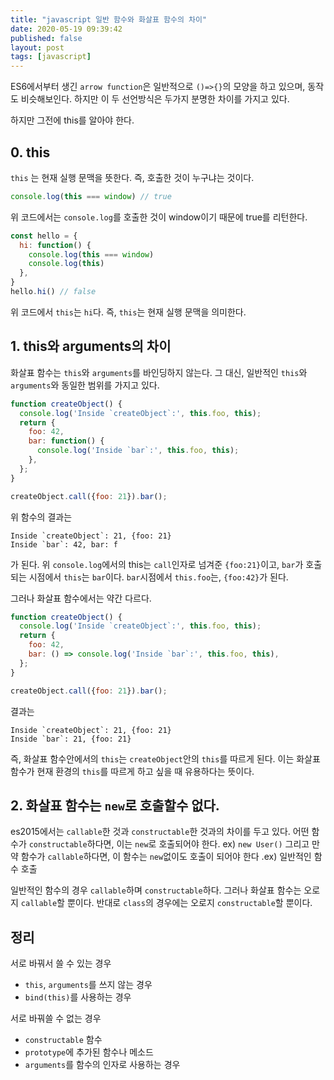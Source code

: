 ```yaml
---
title: "javascript 일반 함수와 화살표 함수의 차이"
date: 2020-05-19 09:39:42
published: false
layout: post
tags: [javascript]
---
```


ES6에서부터 생긴 `arrow function`은 일반적으로 `()=>{}`의 모양을 하고 있으며, 동작도 비슷해보인다. 하지만 이 두 선언방식은 두가지 분명한 차이를 가지고 있다.

하지만 그전에 this를 알아야 한다.

## 0. this

`this` 는 현재 실행 문맥을 뜻한다. 즉, 호출한 것이 누구냐는 것이다.

```javascript
console.log(this === window) // true
```

위 코드에서는 `console.log`를 호출한 것이 window이기 때문에 true를 리턴한다.

```javascript
const hello = {
  hi: function() {
    console.log(this === window)
    console.log(this)
  },
}
hello.hi() // false
```

위 코드에서 `this`는 `hi`다. 즉, `this`는 현재 실행 문맥을 의미한다.

## 1. this와 arguments의 차이

화살표 함수는 `this`와 `arguments`를 바인딩하지 않는다. 그 대신, 일반적인 `this`와 `arguments`와 동일한 범위를 가지고 있다.

```javascript
function createObject() {
  console.log('Inside `createObject`:', this.foo, this);
  return {
    foo: 42,
    bar: function() {
      console.log('Inside `bar`:', this.foo, this);
    },
  };
}

createObject.call({foo: 21}).bar();
```
위 함수의 결과는

```
Inside `createObject`: 21, {foo: 21}
Inside `bar`: 42, bar: f
```

가 된다. 위 `console.log`에서의 this는 `call`인자로 넘겨준 `{foo:21}`이고, `bar`가 호출되는 시점에서 `this`는 `bar`이다. `bar`시점에서 `this.foo`는, `{foo:42}`가 된다.


그러나 화살표 함수에서는 약간 다르다.

```javascript
function createObject() {
  console.log('Inside `createObject`:', this.foo, this);
  return {
    foo: 42,
    bar: () => console.log('Inside `bar`:', this.foo, this),
  };
}

createObject.call({foo: 21}).bar(); 
```

결과는

```
Inside `createObject`: 21, {foo: 21}
Inside `bar`: 21, {foo: 21}
```

즉, 화살표 함수안에서의 `this`는 `createObject`안의 `this`를 따르게 된다.  이는 화살표 함수가 현재 환경의 `this`를 따르게 하고 싶을 때 유용하다는 뜻이다. 



## 2. 화살표 함수는 `new`로 호출할수 없다.

es2015에서는 `callable`한 것과 `constructable`한 것과의 차이를 두고 있다. 어떤 함수가 `constructable`하다면, 이는 `new`로 호출되어야 한다. ex) `new User()` 그리고 만약 함수가 `callable`하다면, 이 함수는 `new`없이도 호출이 되어야 한다 .ex) 일반적인 함수 호출

일반적인 함수의 경우 `callable`하며 `constructable`하다. 그러나 화살표 함수는 오로지 `callable`할 뿐이다. 반대로 `class`의 경우에는 오로지 `constructable`할 뿐이다. 

## 정리

서로 바꿔서 쓸 수 있는 경우
- `this`, `arguments`를 쓰지 않는 경우
- `bind(this)`를 사용하는 경우

서로 바꿔쓸 수 없는 경우
- `constructable` 함수
- `prototype`에 추가된 함수나 메소드
- `arguments`를 함수의 인자로 사용하는 경우

